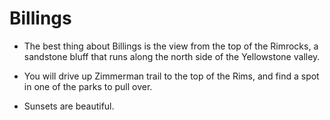 # Billings

- The best thing about Billings is the view from the top of the Rimrocks, a sandstone bluff that runs along the north side of the Yellowstone valley.

- You will drive up Zimmerman trail to the top of the Rims, and find a spot in one of the parks to pull over.
- Sunsets are beautiful.
